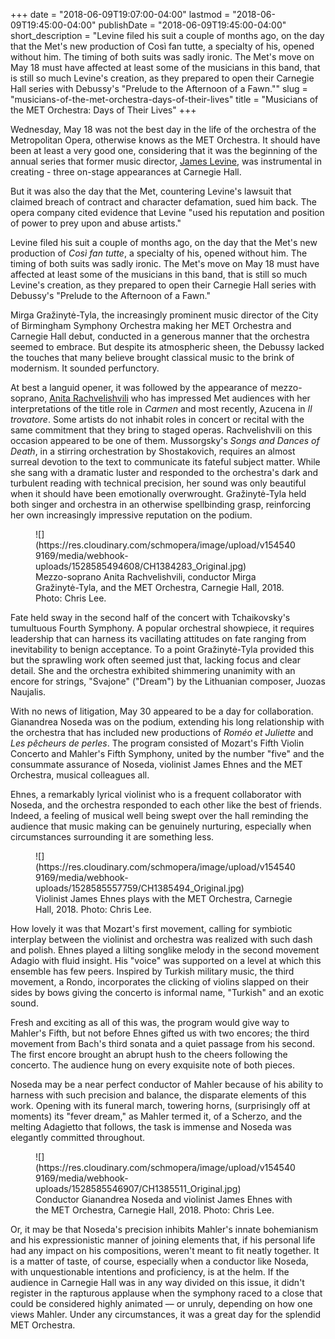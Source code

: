 +++
date = "2018-06-09T19:07:00-04:00"
lastmod = "2018-06-09T19:45:00-04:00"
publishDate = "2018-06-09T19:45:00-04:00"
short_description = "Levine filed his suit a couple of months ago, on the day that the Met&#039;s new production of Così fan tutte, a specialty of his, opened without him. The timing of both suits was sadly ironic. The Met&#039;s move on May 18 must have affected at least some of the musicians in this band, that is still so much Levine&#039;s creation, as they prepared to open their Carnegie Hall series with Debussy&#039;s &quot;Prelude to the Afternoon of a Fawn.&quot;"
slug = "musicians-of-the-met-orchestra-days-of-their-lives"
title = "Musicians of the MET Orchestra: Days of Their Lives"
+++

Wednesday, May 18 was not the best day in the life of the orchestra of the Metropolitan Opera, otherwise knows as the MET Orchestra. It should have been at least a very good one, considering that it was the beginning of the annual series that former music director, [James Levine](/levines-ugly-exit-the-disposable-met/), was instrumental in creating - three on-stage appearances at Carnegie Hall.

But it was also the day that the Met, countering Levine's lawsuit that claimed breach of contract and character defamation, sued him back. The opera company cited evidence that Levine "used his reputation and position of power to prey upon and abuse artists."

Levine filed his suit a couple of months ago, on the day that the Met's new production of *Così fan tutte*, a specialty of his, opened without him. The timing of both suits was sadly ironic. The Met's move on May 18 must have affected at least some of the musicians in this band, that is still so much Levine's creation, as they prepared to open their Carnegie Hall series with Debussy's "Prelude to the Afternoon of a Fawn."

Mirga Gražinytė-Tyla, the increasingly prominent music director of the City of Birmingham Symphony Orchestra making her MET Orchestra and Carnegie Hall debut, conducted in a generous manner that the orchestra seemed to embrace. But despite its atmospheric sheen, the Debussy lacked the touches that many believe brought classical music to the brink of modernism. It sounded perfunctory.

At best a languid opener, it was followed by the appearance of mezzo-soprano, [Anita Rachvelishvili](/scene/people/anita-rachvelishvili/) who has impressed Met audiences with her interpretations of the title role in *Carmen* and most recently, Azucena in *Il trovatore*. Some artists do not inhabit roles in concert or recital with the same commitment that they bring to staged operas. Rachvelishvili on this occasion appeared to be one of them. Mussorgsky's *Songs and Dances of Death*, in a stirring orchestration by Shostakovich, requires an almost surreal devotion to the text to communicate its fateful subject matter. While she sang with a dramatic luster and responded to the orchestra's dark and turbulent reading with technical precision, her sound was only beautiful when it should have been emotionally overwrought. Gražinytė-Tyla held both singer and orchestra in an otherwise spellbinding grasp, reinforcing her own increasingly impressive reputation on the podium. 

<figure data-type="image">
![](https://res.cloudinary.com/schmopera/image/upload/v1545409169/media/webhook-uploads/1528585494608/CH1384283_Original.jpg)
<figcaption>Mezzo-soprano Anita Rachvelishvili, conductor Mirga Gražinytė-Tyla, and the MET Orchestra, Carnegie Hall, 2018. Photo: Chris Lee.</figcaption>
</figure>

Fate held sway in the second half of the concert with Tchaikovsky's tumultuous Fourth Symphony. A popular orchestral showpiece, it requires leadership that can harness its vacillating attitudes on fate ranging from inevitability to benign acceptance. To a point Gražinytė-Tyla provided this but the sprawling work often seemed just that, lacking focus and clear detail. She and the orchestra exhibited shimmering unanimity with an encore for strings, "Svajone" ("Dream") by the Lithuanian composer, Juozas Naujalis.

With no news of litigation, May 30 appeared to be a day for collaboration. Gianandrea Noseda was on the podium, extending his long relationship with the orchestra that has included new productions of *Roméo et Juliette* and *Les pêcheurs de perles*. The program consisted of Mozart's Fifth Violin Concerto and Mahler's Fifth Symphony, united by the number "five" and the consummate assurance of Noseda, violinist James Ehnes and the MET Orchestra, musical colleagues all.

Ehnes, a remarkably lyrical violinist who is a frequent collaborator with Noseda, and the orchestra responded to each other like the best of friends. Indeed, a feeling of musical well being swept over the hall reminding the audience that music making can be genuinely nurturing, especially when circumstances surrounding it are something less.

<figure data-type="image">
![](https://res.cloudinary.com/schmopera/image/upload/v1545409169/media/webhook-uploads/1528585557759/CH1385494_Original.jpg)
<figcaption>Violinist James Ehnes plays with the MET Orchestra, Carnegie Hall, 2018. Photo: Chris Lee.</figcaption>
</figure>

How lovely it was that Mozart's first movement, calling for symbiotic interplay between the violinist and orchestra was realized with such dash and polish. Ehnes played a lilting songlike melody in the second movement Adagio with fluid insight. His "voice" was supported on a level at which this ensemble has few peers. Inspired by Turkish military music, the third movement, a Rondo, incorporates the clicking of violins slapped on their sides by bows giving the concerto is informal name, "Turkish" and an exotic sound.

Fresh and exciting as all of this was, the program would give way to Mahler's Fifth, but not before Ehnes gifted us with two encores; the third movement from Bach's third sonata and a quiet passage from his second. The first encore brought an abrupt hush to the cheers following the concerto. The audience hung on every exquisite note of both pieces.

Noseda may be a near perfect conductor of Mahler because of his ability to harness with such precision and balance, the disparate elements of this work. Opening with its funeral march, towering horns, (surprisingly off at moments) its "fever dream," as Mahler termed it, of a Scherzo, and the melting Adagietto that follows, the task is immense and Noseda was elegantly committed throughout.

<figure data-type="image">
![](https://res.cloudinary.com/schmopera/image/upload/v1545409169/media/webhook-uploads/1528585546907/CH1385511_Original.jpg)
<figcaption>Conductor Gianandrea Noseda and violinist James Ehnes with the MET Orchestra, Carnegie Hall, 2018. Photo: Chris Lee.</figcaption>
</figure>

Or, it may be that Noseda's precision inhibits Mahler's innate bohemianism and his expressionistic manner of joining elements that, if his personal life had any impact on his compositions, weren't meant to fit neatly together. It is a matter of taste, of course, especially when a conductor like Noseda, with unquestionable intentions and proficiency, is at the helm. If the audience in Carnegie Hall was in any way divided on this issue, it didn't register in the rapturous applause when the symphony raced to a close that could be considered highly animated — or unruly, depending on how one views Mahler. Under any circumstances, it was a great day for the splendid MET Orchestra. 
